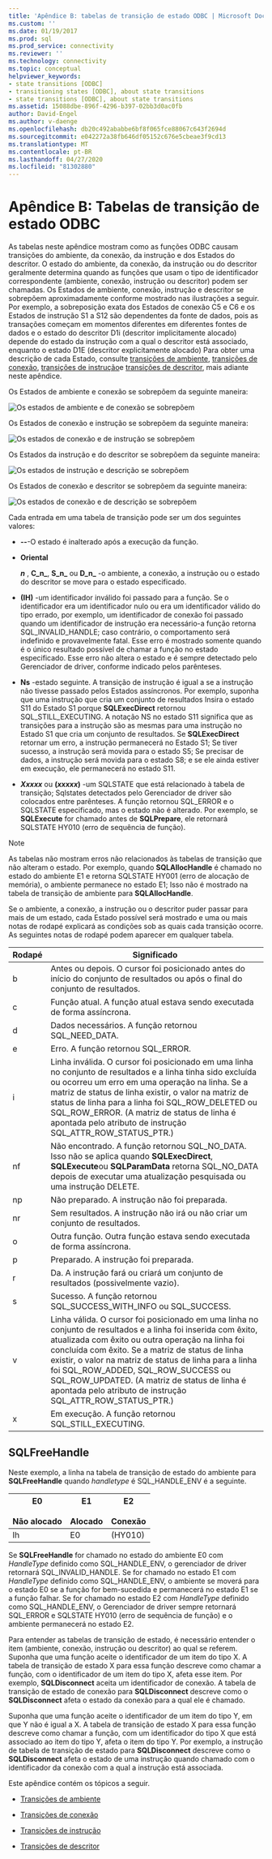 ```yaml
---
title: 'Apêndice B: tabelas de transição de estado ODBC | Microsoft Docs'
ms.custom: ''
ms.date: 01/19/2017
ms.prod: sql
ms.prod_service: connectivity
ms.reviewer: ''
ms.technology: connectivity
ms.topic: conceptual
helpviewer_keywords:
- state transitions [ODBC]
- transitioning states [ODBC], about state transitions
- state transitions [ODBC], about state transitions
ms.assetid: 15088dbe-896f-4296-b397-02bb3d0ac0fb
author: David-Engel
ms.author: v-daenge
ms.openlocfilehash: db20c492ababbe6bf8f065fce88067c643f2694d
ms.sourcegitcommit: e042272a38fb646df05152c676e5cbeae3f9cd13
ms.translationtype: MT
ms.contentlocale: pt-BR
ms.lasthandoff: 04/27/2020
ms.locfileid: "81302880"
---
```

# <a name="appendix-b-odbc-state-transition-tables"></a>Apêndice B: Tabelas de transição de estado ODBC
As tabelas neste apêndice mostram como as funções ODBC causam transições do ambiente, da conexão, da instrução e dos Estados do descritor. O estado do ambiente, da conexão, da instrução ou do descritor geralmente determina quando as funções que usam o tipo de identificador correspondente (ambiente, conexão, instrução ou descritor) podem ser chamadas. Os Estados de ambiente, conexão, instrução e descritor se sobrepõem aproximadamente conforme mostrado nas ilustrações a seguir. Por exemplo, a sobreposição exata dos Estados de conexão C5 e C6 e os Estados de instrução S1 a S12 são dependentes da fonte de dados, pois as transações começam em momentos diferentes em diferentes fontes de dados e o estado do descritor D1i (descritor implicitamente alocado) depende do estado da instrução com a qual o descritor está associado, enquanto o estado D1E (descritor explicitamente alocado) Para obter uma descrição de cada Estado, consulte [transições de ambiente](../../../odbc/reference/appendixes/environment-transitions.md), [transições de conexão](../../../odbc/reference/appendixes/connection-transitions.md), [transições de instrução](../../../odbc/reference/appendixes/statement-transitions.md)e [transições de descritor](../../../odbc/reference/appendixes/descriptor-transitions.md), mais adiante neste apêndice.  
  
 Os Estados de ambiente e conexão se sobrepõem da seguinte maneira:  
  
 ![Os estados de ambiente e de conexão se sobrepõem](../../../odbc/reference/appendixes/media/app01.gif "app01")  
  
 Os Estados de conexão e instrução se sobrepõem da seguinte maneira:  
  
 ![Os estados de conexão e de instrução se sobrepõem](../../../odbc/reference/appendixes/media/app02.gif "app02")  
  
 Os Estados da instrução e do descritor se sobrepõem da seguinte maneira:  
  
 ![Os estados de instrução e descrição se sobrepõem](../../../odbc/reference/appendixes/media/app03.gif "app03")  
  
 Os Estados de conexão e descritor se sobrepõem da seguinte maneira:  
  
 ![Os estados de conexão e de descrição se sobrepõem](../../../odbc/reference/appendixes/media/app04.gif "app04")  
  
 Cada entrada em uma tabela de transição pode ser um dos seguintes valores:  
  
-   **--**-O estado é inalterado após a execução da função.  
  
-   **Oriental**  

     **_n_** , **C_n_**, **S_n_** ou **D_n_** -o ambiente, a conexão, a instrução ou o estado do descritor se move para o estado especificado.  
 
-   **(IH)** -um identificador inválido foi passado para a função. Se o identificador era um identificador nulo ou era um identificador válido do tipo errado, por exemplo, um identificador de conexão foi passado quando um identificador de instrução era necessário-a função retorna SQL_INVALID_HANDLE; caso contrário, o comportamento será indefinido e provavelmente fatal. Esse erro é mostrado somente quando é o único resultado possível de chamar a função no estado especificado. Esse erro não altera o estado e é sempre detectado pelo Gerenciador de driver, conforme indicado pelos parênteses.  
  
-   **Ns** -estado seguinte. A transição de instrução é igual a se a instrução não tivesse passado pelos Estados assíncronos. Por exemplo, suponha que uma instrução que cria um conjunto de resultados Insira o estado S11 do Estado S1 porque **SQLExecDirect** retornou SQL_STILL_EXECUTING. A notação NS no estado S11 significa que as transições para a instrução são as mesmas para uma instrução no Estado S1 que cria um conjunto de resultados. Se **SQLExecDirect** retornar um erro, a instrução permanecerá no Estado S1; Se tiver sucesso, a instrução será movida para o estado S5; Se precisar de dados, a instrução será movida para o estado S8; e se ele ainda estiver em execução, ele permanecerá no estado S11.  

-   **_Xxxxx_** ou **(*xxxxx*)** -um SQLSTATE que está relacionado à tabela de transição; Sqlstates detectados pelo Gerenciador de driver são colocados entre parênteses. A função retornou SQL_ERROR e o SQLSTATE especificado, mas o estado não é alterado. Por exemplo, se **SQLExecute** for chamado antes de **SQLPrepare**, ele retornará SQLSTATE HY010 (erro de sequência de função).  

> [!NOTE]  
>  As tabelas não mostram erros não relacionados às tabelas de transição que não alteram o estado. Por exemplo, quando **SQLAllocHandle** é chamado no estado do ambiente E1 e retorna SQLSTATE HY001 (erro de alocação de memória), o ambiente permanece no estado E1; Isso não é mostrado na tabela de transição de ambiente para **SQLAllocHandle**.  
  
 Se o ambiente, a conexão, a instrução ou o descritor puder passar para mais de um estado, cada Estado possível será mostrado e uma ou mais notas de rodapé explicará as condições sob as quais cada transição ocorre. As seguintes notas de rodapé podem aparecer em qualquer tabela.  
  
|Rodapé|Significado|  
|--------------|-------------|  
|b|Antes ou depois. O cursor foi posicionado antes do início do conjunto de resultados ou após o final do conjunto de resultados.|  
|c|Função atual. A função atual estava sendo executada de forma assíncrona.|  
|d|Dados necessários. A função retornou SQL_NEED_DATA.|  
|e|Erro. A função retornou SQL_ERROR.|  
|i|Linha inválida. O cursor foi posicionado em uma linha no conjunto de resultados e a linha tinha sido excluída ou ocorreu um erro em uma operação na linha. Se a matriz de status de linha existir, o valor na matriz de status de linha para a linha foi SQL_ROW_DELETED ou SQL_ROW_ERROR. (A matriz de status de linha é apontada pelo atributo de instrução SQL_ATTR_ROW_STATUS_PTR.)|  
|nf|Não encontrado. A função retornou SQL_NO_DATA. Isso não se aplica quando **SQLExecDirect**, **SQLExecute**ou **SQLParamData** retorna SQL_NO_DATA depois de executar uma atualização pesquisada ou uma instrução DELETE.|  
|np|Não preparado. A instrução não foi preparada.|  
|nr|Sem resultados. A instrução não irá ou não criar um conjunto de resultados.|  
|o|Outra função. Outra função estava sendo executada de forma assíncrona.|  
|p|Preparado. A instrução foi preparada.|  
|r|Da. A instrução fará ou criará um conjunto de resultados (possivelmente vazio).|  
|s|Sucesso. A função retornou SQL_SUCCESS_WITH_INFO ou SQL_SUCCESS.|  
|v|Linha válida. O cursor foi posicionado em uma linha no conjunto de resultados e a linha foi inserida com êxito, atualizada com êxito ou outra operação na linha foi concluída com êxito. Se a matriz de status de linha existir, o valor na matriz de status de linha para a linha foi SQL_ROW_ADDED, SQL_ROW_SUCCESS ou SQL_ROW_UPDATED. (A matriz de status de linha é apontada pelo atributo de instrução SQL_ATTR_ROW_STATUS_PTR.)|  
|x|Em execução. A função retornou SQL_STILL_EXECUTING.|  
  
## <a name="sqlfreehandle"></a>SQLFreeHandle  
 Neste exemplo, a linha na tabela de transição de estado do ambiente para **SQLFreeHandle** quando *handletype* é SQL_HANDLE_ENV é a seguinte.  
  
|E0<br /><br /> Não alocado|E1<br /><br /> Alocado|E2<br /><br /> Conexão|  
|------------------------|----------------------|-----------------------|  
|Ih|E0|(HY010)|  
  
 Se **SQLFreeHandle** for chamado no estado do ambiente E0 com *HandleType* definido como SQL_HANDLE_ENV, o gerenciador de driver retornará SQL_INVALID_HANDLE. Se for chamado no estado E1 com *HandleType* definido como SQL_HANDLE_ENV, o ambiente se moverá para o estado E0 se a função for bem-sucedida e permanecerá no estado E1 se a função falhar. Se for chamado no estado E2 com *HandleType* definido como SQL_HANDLE_ENV, o Gerenciador de driver sempre retornará SQL_ERROR e SQLSTATE HY010 (erro de sequência de função) e o ambiente permanecerá no estado E2.  
  
 Para entender as tabelas de transição de estado, é necessário entender o item (ambiente, conexão, instrução ou descritor) ao qual se referem. Suponha que uma função aceite o identificador de um item do tipo X. A tabela de transição de estado X para essa função descreve como chamar a função, com o identificador de um item do tipo X, afeta esse item. Por exemplo, **SQLDisconnect** aceita um identificador de conexão. A tabela de transição de estado de conexão para **SQLDisconnect** descreve como o **SQLDisconnect** afeta o estado da conexão para a qual ele é chamado.  
  
 Suponha que uma função aceite o identificador de um item do tipo Y, em que Y não é igual a X. A tabela de transição de estado X para essa função descreve como chamar a função, com um identificador do tipo X que está associado ao item do tipo Y, afeta o item do tipo Y. Por exemplo, a instrução de tabela de transição de estado para **SQLDisconnect** descreve como o **SQLDisconnect** afeta o estado de uma instrução quando chamado com o identificador da conexão com a qual a instrução está associada.  
  
 Este apêndice contém os tópicos a seguir.  
  
-   [Transições de ambiente](../../../odbc/reference/appendixes/environment-transitions.md)  
  
-   [Transições de conexão](../../../odbc/reference/appendixes/connection-transitions.md)  
  
-   [Transições de instrução](../../../odbc/reference/appendixes/statement-transitions.md)  
  
-   [Transições de descritor](../../../odbc/reference/appendixes/descriptor-transitions.md)
